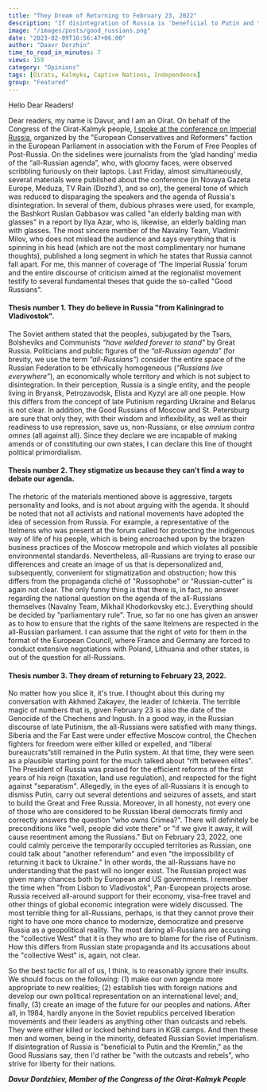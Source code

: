 ```yaml
---
title: "They Dream of Returning to February 23, 2022"
description: "If disintegration of Russia is 'beneficial to Putin and the Kremlin,' as the Good Russians say, then I'd rather be 'with the outcasts and rebels', who strive for liberty for their nations."
image: "/images/posts/good_russians.png"
date: "2023-02-09T16:56:47+06:00"
author: "Daavr Dorzhin"
time_to_read_in_minutes: 7
views: 159
category: "Opinions"
tags: [Oirats, Kalmyks, Captive Nations, Independence]
group: "Featured"
---
```


Hello Dear Readers! 

Dear readers, my name is Davur, and I am an Oirat. On behalf of the Congress of the Oirat-Kalmyk people, [I spoke at the conference on Imperial Russia](https://www.youtube.com/watch?v=IFl7tjiXC7o), organized by the "European Conservatives and Reformers" faction in the European Parliament in association with the Forum of Free Peoples of Post-Russia. On the sidelines were journalists from the ‘glad handing’ media of the “all-Russian agenda”, who, with gloomy faces, were observed scribbling furiously on their laptops. Last Friday, almost simultaneously, several materials were published about the conference (in Novaya Gazeta Europe, Meduza, TV Rain (Dozhd’), and so on), the general tone of which was reduced to disparaging the speakers and the agenda of Russia's disintegration. In several of them, dubious phrases were used, for example, the Bashkort Ruslan Gabbasov was called "an elderly balding man with glasses" in a report by Ilya Azar, who is, likewise, an elderly balding man with glasses. The most sincere member of the Navalny Team, Vladimir Milov, who does not mislead the audience and says everything that is spinning in his head (which are not the most complimentary nor humane thoughts), published a long segment in which he states that Russia cannot fall apart. For me, this manner of coverage of ‘The Imperial Russia’ forum and the entire discourse of criticism aimed at the regionalist movement testify to several fundamental theses that guide the so-called "Good Russians".

#### Thesis number 1. They do believe in Russia "from Kaliningrad to Vladivostok".​

The Soviet anthem stated that the peoples, subjugated by the Tsars, Bolsheviks and Communists *“have welded forever to stand"* by Great Russia. Politicians and public figures of the *“all-Russian agenda”* (for brevity, we use the term *“all-Russians”*) consider the entire space of the Russian Federation to be ethnically homogeneous (*“Russians live everywhere”*), an economically whole territory and which is not subject to disintegration. In their perception, Russia is a single entity, and the people living in Bryansk, Petrozavodsk, Elista and Kyzyl are all one people. How this differs from the concept of late Putinism regarding Ukraine and Belarus is not clear. In addition, the Good Russians of Moscow and St. Petersburg are sure that only they, with their wisdom and inflexibility, as well as their readiness to use repression, save us, non-Russians, or else *omnium contra omnes* (all against all). Since they declare we are incapable of making amends or of constituting our own states, I can declare this line of thought political primordialism.

#### Thesis number 2. They stigmatize us because they can't find a way to debate our agenda.

The rhetoric of the materials mentioned above is aggressive, targets personality and looks, and is not about arguing with the agenda. It should be noted that not all activists and national movements have adopted the idea of secession from Russia. For example, a representative of the Itelmens who was present at the forum called for protecting the indigenous way of life of his people, which is being encroached upon by the brazen business practices of the Moscow metropole and which violates all possible environmental standards. Nevertheless, all-Russians are trying to erase our differences and create an image of us that is depersonalized and, subsequently, convenient for stigmatization and obstruction; how this differs from the propaganda cliché of "Russophobe" or "Russian-cutter" is again not clear. The only funny thing is that there is, in fact, no answer regarding the national question on the agenda of the all-Russians themselves (Navalny Team, Mikhail Khodorkovsky etc.). Everything should be decided by "parliamentary rule". True, so far no one has given an answer as to how to ensure that the rights of the same Itelmens are respected in the all-Russian parliament. I can assume that the right of veto for them in the format of the European Council, where France and Germany are forced to conduct extensive negotiations with Poland, Lithuania and other states, is out of the question for all-Russians.

#### Thesis number 3. They dream of returning to February 23, 2022.

No matter how you slice it, it's true. I thought about this during my conversation with Akhmed Zakayev, the leader of Ichkeria. The terrible magic of numbers that is, given February 23 is also the date of the Genocide of the Chechens and Ingush. In a good way, in the Russian discourse of late Putinism, the all-Russians were satisfied with many things. Siberia and the Far East were under effective Moscow control, the Chechen fighters for freedom were either killed or expelled, and “liberal bureaucrats”still remained in the Putin system. At that time, they were seen as a plausible starting point for the much talked about “rift between elites”. The President of Russia was praised for the efficient reforms of the first years of his reign (taxation, land use regulation), and respected for the fight against "separatism". Allegedly, in the eyes of all-Russians it is enough to dismiss Putin, carry out several detentions and seizures of assets, and start to build the Great and Free Russia. Moreover, in all honesty, not every one of those who are considered to be Russian liberal democrats firmly and correctly answers the question "who owns Crimea?". There will definitely be preconditions like "well, people did vote there" or "if we give it away, it will cause resentment among the Russians." But on February 23, 2022, one could calmly perceive the temporarily occupied territories as Russian, one could talk about "another referendum" and even "the impossibility of returning it back to Ukraine." In other words, the all-Russians have no understanding that the past will no longer exist. The Russian project was given many chances both by European and US governments. I remember the time when "from Lisbon to Vladivostok", Pan-European projects arose. Russia received all-around support for their economy, visa-free travel and other things of global economic integration were widely discussed. The most terrible thing for all-Russians, perhaps, is that they cannot prove their right to have one more chance to modernize, democratize and preserve Russia as a geopolitical reality. The most daring all-Russians are accusing the "collective West" that it is they who are to blame for the rise of Putinism. How this differs from Russian state propaganda and its accusations about the "collective West" is, again, not clear.

So the best tactic for all of us, I think, is to reasonably ignore their insults. We should focus on the following: (1) make our own agenda more appropriate to new realities; (2) establish ties with foreign nations and develop our own political representation on an international level; and, finally, (3) create an image of the future for our peoples and nations. After all, in 1984, hardly anyone in the Soviet republics perceived liberation movements and their leaders as anything other than outcasts and rebels. They were either killed or locked behind bars in KGB camps. And then these men and women, being in the minority, defeated Russian Soviet imperialism. If disintegration of Russia is "beneficial to Putin and the Kremlin," as the Good Russians say, then I'd rather be "with the outcasts and rebels", who strive for liberty for their nations.

***Davur Dordzhiev, Member of the Congress of the Oirat-Kalmyk People***